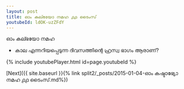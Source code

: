 ```yaml
---
layout: post
title: ഓം കല്ഭയോ നമഹ ൧൧ ടൈംസ്
youtubeId: ldOK-uzZFdY
---
```

 
 
 ഓം കല്ഭയോ നമഹ 
 
 -  കാല എന്നറിയപ്പെടുന്ന ദിവസത്തിന്റെ ഹ്രസ്വ ഭാഗം ആരാണ്? 
 
  
 
  
 
 
 
 
 
 


{% include youtubePlayer.html id=page.youtubeId %}
 
[Next]({{ site.baseurl }}{% link  split2/_posts/2015-01-04-ഓം കഷ്ടാഭ്യോ നമഹ ൧൧ ടൈംസ്.md%})
 
